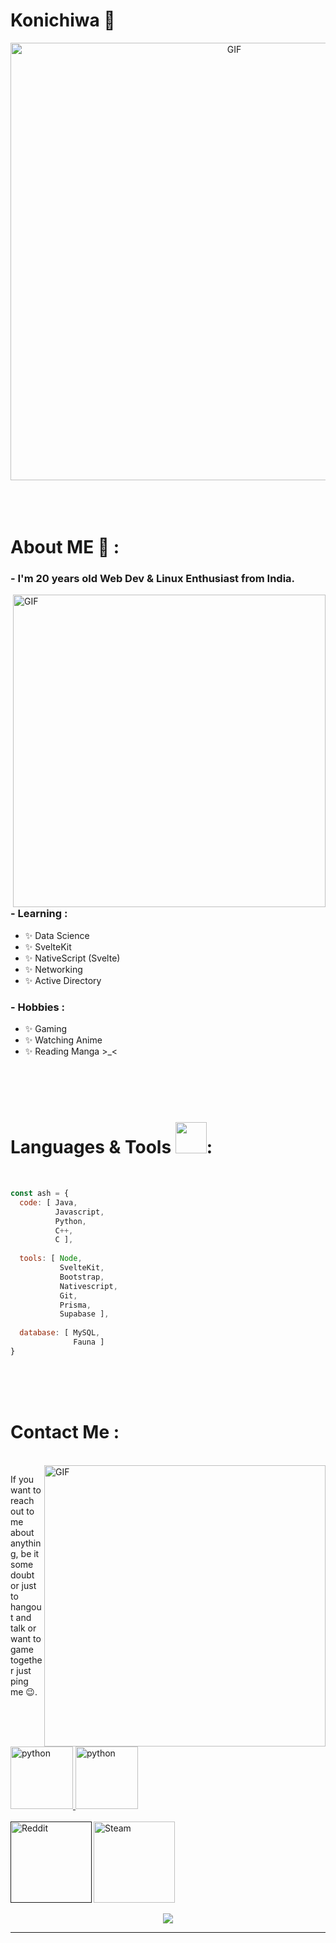 # Konichiwa 👋

<div align="center">
<img hight="300" width="700" alt="GIF" align="center" src="https://github.com/Xx-Ashutosh-xX/Xx-Ashutosh-xX/blob/master/assets/208593.gif">
</div>

</br>
</br>
</br>


# About ME 💬 :

### - I'm 20 years old Web Dev & Linux Enthusiast from India.

<img hight="400" width="500" alt="GIF" align="right" src="https://github.com/Xx-Ashutosh-xX/Xx-Ashutosh-xX/blob/master/assets/1936.gif">

### - Learning :
- ✨ Data Science
- ✨ SvelteKit
- ✨ NativeScript (Svelte)
- ✨ Networking
- ✨ Active Directory

### - Hobbies : 
- ✨ Gaming
- ✨ Watching Anime
- ✨ Reading Manga >_<

</br>
</br>
</br>



# Languages & Tools <img src="https://media.giphy.com/media/VgCDAzcKvsR6OM0uWg/giphy.gif" width="50">:
</br>

```javascript
const ash = {
  code: [ Java, 
          Javascript, 
          Python, 
          C++, 
          C ],
        
  tools: [ Node, 
           SvelteKit, 
           Bootstrap, 
           Nativescript, 
           Git, 
           Prisma, 
           Supabase ],
          
  database: [ MySQL, 
              Fauna ]
}
```
</br>
</br>
</br>



# Contact Me :

<p>
 </br>


<img hight="320" width="450" align="right" alt="GIF" src="https://github.com/Xx-Ashutosh-xX/Xx-Ashutosh-xX/blob/master/assets/93195.gif">


If you want to reach out to me about anything, be it some doubt or just to hangout and talk or want to game together just ping me 😉.

<a href="mailto:aswinzero2@gmail.com">
  <img src="https://img.shields.io/badge/-gmail-282c34?style=flat&logo=gmail&labelColor=white" alt="python" width="100" hight="50">
</a>
<a href="https://www.t.me/park_mujin/">
  <img src="https://img.shields.io/badge/-telegram-282c34?style=flat&logo=telegram&labelColor=white" alt="python" width="100" hight="50">
</br>
</br>
</a>
<a href="">
  <img align="left" alt=" Reddit" width="130" hight="100" src="" />
</a>
<a href="https://steamcommunity.com/profiles/76561198182224539/">
  <img align="left" alt="Steam" width="130" hight="100" src="" />
</a>
 </p>
 

</br>
</br>
</br>
</br>
</br>
</br>
</br>



<p align="center" >  
  <a href="https://github.com/ashzero2/github-readme-stats"> 
<img  src="https://github-readme-stats.vercel.app/api?username=ashzero2&&show_icons=true&theme=radical"/>
  </a>
  </p>

*************
